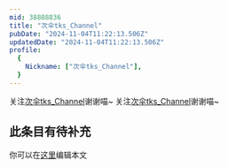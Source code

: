 ```yaml
---
mid: 38808836
title: "次伞tks_Channel"
pubDate: "2024-11-04T11:22:13.506Z"
updatedDate: "2024-11-04T11:22:13.506Z"
profile:
  {
    Nickname: ["次伞tks_Channel"],
  }
---
```


关注[次伞tks_Channel](https://space.bilibili.com/38808836)谢谢喵~ 关注[次伞tks_Channel](https://space.bilibili.com/38808836)谢谢喵~

## 此条目有待补充
你可以在[这里](https://github.com/Yuhanawa/VTuber.ICU-Content/edit/master/v/次伞tks_Channel/index.md)编辑本文
